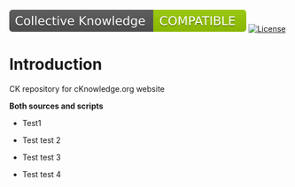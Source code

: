 [![compatibility](https://github.com/ctuning/ck-guide-images/blob/master/ck-compatible.svg)](https://github.com/ctuning/ck)
[![License](https://img.shields.io/badge/License-BSD%203--Clause-blue.svg)](https://opensource.org/licenses/BSD-3-Clause)

<!-------------------------------------------------------------------------------------->
# Introduction
CK repository for cKnowledge.org website 

**Both sources
and scripts**

* Test1

* Test
test 2

* Test
 test 3

* Test
  test 4

